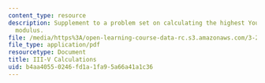 ```yaml
---
content_type: resource
description: Supplement to a problem set on calculating the highest Young's elastic
  modulus.
file: /media/https%3A/open-learning-course-data-rc.s3.amazonaws.com/3-22-mechanical-behavior-of-materials-spring-2008/b4aa40550246fd1a1fa95a66a41a1c36_iii_v_2_attach.pdf
file_type: application/pdf
resourcetype: Document
title: III-V Calculations
uid: b4aa4055-0246-fd1a-1fa9-5a66a41a1c36
---
```

